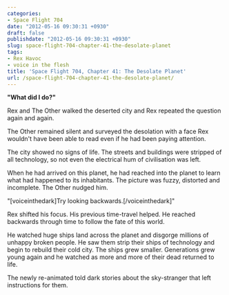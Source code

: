 ```yaml
---
categories:
- Space Flight 704
date: "2012-05-16 09:30:31 +0930"
draft: false
publishdate: "2012-05-16 09:30:31 +0930"
slug: space-flight-704-chapter-41-the-desolate-planet
tags:
- Rex Havoc
- voice in the flesh
title: 'Space Flight 704, Chapter 41: The Desolate Planet'
url: /space-flight-704-chapter-41-the-desolate-planet/
---
```

**"What did I do?"**

Rex and The Other walked the deserted city and Rex repeated the question
again and again.

The Other remained silent and surveyed the desolation with a face Rex
wouldn't have been able to read even if he had been paying attention.

The city showed no signs of life. The streets and buildings were
stripped of all technology, so not even the electrical hum of
civilisation was left.

When he had arrived on this planet, he had reached into the planet to
learn what had happened to its inhabitants. The picture was fuzzy,
distorted and incomplete. The Other nudged him.

"\[voiceinthedark\]Try looking backwards.\[/voiceinthedark\]"

Rex shifted his focus. His previous time-travel helped. He reached
backwards through time to follow the fate of this world.

<div class="timereverse-1">

He watched huge ships land across the planet and disgorge millions of
unhappy broken people. He saw them strip their ships of technology and
begin to rebuild their cold city. The ships grew smaller. Generations
grew young again and he watched as more and more of their dead returned
to life.

The newly re-animated told dark stories about the sky-stranger that left
instructions for them.

</div>